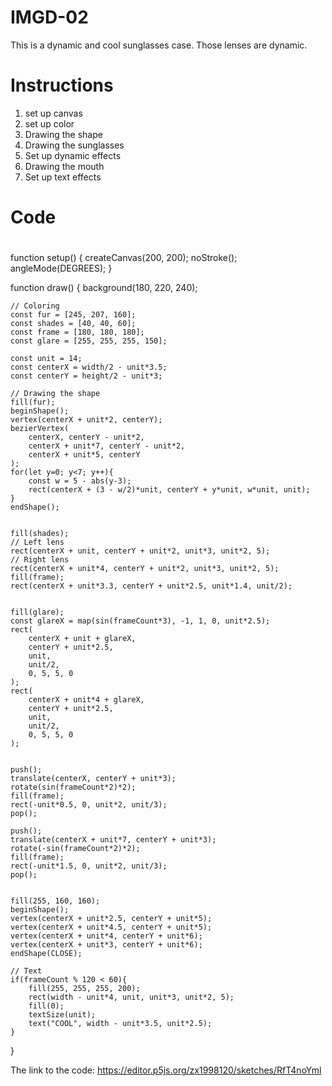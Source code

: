 # IMGD-02

This is a dynamic and cool sunglasses case. Those lenses are dynamic.

# Instructions
1. set up canvas
2. set up color
3. Drawing the shape
4. Drawing the sunglasses
5. Set up dynamic effects
6. Drawing the mouth
7. Set up text effects


# Code 

# 
function setup() {
    createCanvas(200, 200);
    noStroke();
    angleMode(DEGREES);
}

function draw() {
    background(180, 220, 240);
    
    // Coloring
    const fur = [245, 207, 160];  
    const shades = [40, 40, 60];  
    const frame = [180, 180, 180]; 
    const glare = [255, 255, 255, 150]; 

    const unit = 14; 
    const centerX = width/2 - unit*3.5;
    const centerY = height/2 - unit*3;

    // Drawing the shape
    fill(fur);
    beginShape();
    vertex(centerX + unit*2, centerY);
    bezierVertex(
        centerX, centerY - unit*2,
        centerX + unit*7, centerY - unit*2,
        centerX + unit*5, centerY
    );
    for(let y=0; y<7; y++){
        const w = 5 - abs(y-3);
        rect(centerX + (3 - w/2)*unit, centerY + y*unit, w*unit, unit);
    }
    endShape();

  
    fill(shades);
    // Left lens
    rect(centerX + unit, centerY + unit*2, unit*3, unit*2, 5);
    // Right lens
    rect(centerX + unit*4, centerY + unit*2, unit*3, unit*2, 5);
    fill(frame);
    rect(centerX + unit*3.3, centerY + unit*2.5, unit*1.4, unit/2);

  
    fill(glare);
    const glareX = map(sin(frameCount*3), -1, 1, 0, unit*2.5);
    rect(
        centerX + unit + glareX, 
        centerY + unit*2.5, 
        unit, 
        unit/2, 
        0, 5, 5, 0
    );
    rect(
        centerX + unit*4 + glareX, 
        centerY + unit*2.5, 
        unit, 
        unit/2, 
        0, 5, 5, 0
    );

   
    push();
    translate(centerX, centerY + unit*3);
    rotate(sin(frameCount*2)*2);
    fill(frame);
    rect(-unit*0.5, 0, unit*2, unit/3);
    pop();

    push();
    translate(centerX + unit*7, centerY + unit*3);
    rotate(-sin(frameCount*2)*2);
    fill(frame);
    rect(-unit*1.5, 0, unit*2, unit/3);
    pop();

  
    fill(255, 160, 160);
    beginShape();
    vertex(centerX + unit*2.5, centerY + unit*5);
    vertex(centerX + unit*4.5, centerY + unit*5);
    vertex(centerX + unit*4, centerY + unit*6);
    vertex(centerX + unit*3, centerY + unit*6);
    endShape(CLOSE);

    // Text 
    if(frameCount % 120 < 60){
        fill(255, 255, 255, 200);
        rect(width - unit*4, unit, unit*3, unit*2, 5);
        fill(0);
        textSize(unit);
        text("COOL", width - unit*3.5, unit*2.5);
    }
}

The link to the code: https://editor.p5js.org/zx1998120/sketches/RfT4noYml
